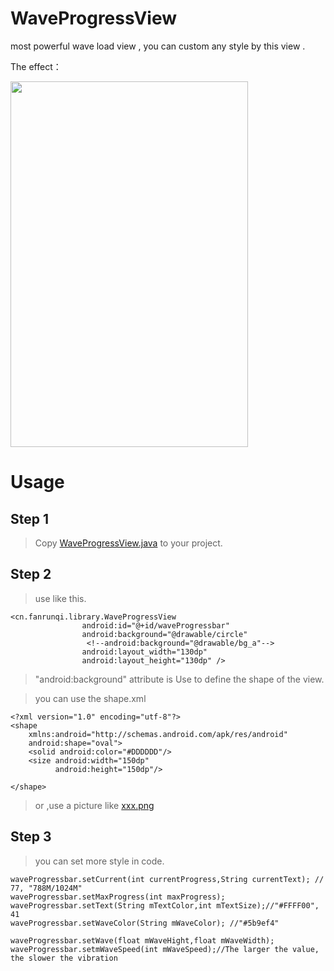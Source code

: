 # WaveProgressView

most powerful wave load view , you can custom  any style  by this view .


The effect：

<img src="http://fanrunqi.github.io/images/7.gif" width = "380" height = "585"  />

# Usage

## Step 1

> Copy [WaveProgressView.java](https://github.com/fanrunqi/WaveProgressView/blob/master/library/src/main/java/cn/fanrunqi/library/WaveProgressView.java) to your project.

## Step 2

> use like this.

```
<cn.fanrunqi.library.WaveProgressView
                android:id="@+id/waveProgressbar"
                android:background="@drawable/circle"
                 <!--android:background="@drawable/bg_a"-->
                android:layout_width="130dp"
                android:layout_height="130dp" />
```

> "android:background" attribute is Use to define the shape of the view.

> you can use the shape.xml

```
<?xml version="1.0" encoding="utf-8"?>
<shape
    xmlns:android="http://schemas.android.com/apk/res/android"
    android:shape="oval">
    <solid android:color="#DDDDDD"/>
    <size android:width="150dp"
          android:height="150dp"/>

</shape>
```

> or ,use a picture like [xxx.png](https://github.com/fanrunqi/WaveProgressView/blob/master/app/src/main/res/drawable/bg_a.png)

## Step 3

> you can set more style in code.

```
waveProgressbar.setCurrent(int currentProgress,String currentText); // 77, "788M/1024M"
waveProgressbar.setMaxProgress(int maxProgress);
waveProgressbar.setText(String mTextColor,int mTextSize);//"#FFFF00", 41
waveProgressbar.setWaveColor(String mWaveColor); //"#5b9ef4"

waveProgressbar.setWave(float mWaveHight,float mWaveWidth);
waveProgressbar.setmWaveSpeed(int mWaveSpeed);//The larger the value, the slower the vibration


```
